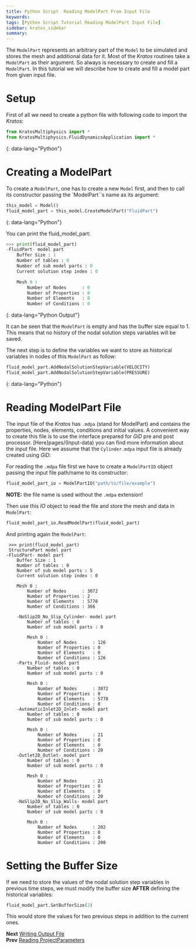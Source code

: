 ```yaml
---
title: Python Script  Reading ModelPart From Input File
keywords: 
tags: [Python Script Tutorial Reading ModelPart Input File]
sidebar: kratos_sidebar
summary: 
---
```


The `ModelPart` represents an arbitrary part of the `Model` to be simulated and stores the mesh and additional data for it. Most of the *Kratos* routines take a `ModelPart` as their argument. So always is necessary to create and fill a `ModelPart`. In this tutorial we will describe how to create and fill a model part from given input file.

# Setup
First of all we need to create a python file with following code to import the *Kratos*:

```python
from KratosMultiphysics import *
from KratosMultiphysics.FluidDynamicsApplication import *
```
{: data-lang="Python"}

# Creating a ModelPart
To create a `ModelPart`, one has to create a new `Model` first, and then to call its constructor passing the `ModelPart``s name as its argument:

```python
this_model = Model()
fluid_model_part = this_model.CreateModelPart("FluidPart")
```
{: data-lang="Python"}

You can print the fluid_model_part:

```python
>>> print(fluid_model_part)
-FluidPart- model part
    Buffer Size : 1
    Number of tables : 0
    Number of sub model parts : 0
    Current solution step index : 0

    Mesh 0 :
        Number of Nodes      : 0
        Number of Properties : 0
        Number of Elements   : 0
        Number of Conditions : 0
```
{: data-lang="Python Output"}

It can be seen that the `ModelPart` is empty and has the buffer size equal to 1. This means that no history of the nodal solution steps variables will be saved.

The next step is to define the variables we want to store as historical variables in nodes of this `ModelPart` as follow:

```python
fluid_model_part.AddNodalSolutionStepVariable(VELOCITY)
fluid_model_part.AddNodalSolutionStepVariable(PRESSURE)
```
{: data-lang="Python"}

# Reading ModelPart File
The input file of the *Kratos* has `.mdpa` (stand for ModelPart) and contains the properties, nodes, elements, conditions and initial values. A convenient way to create this file is to use the interface prepared for *GiD* pre and post processor. [Here]pages/(Input-data) you can find more information about the input file. Here we assume that the `Cylinder.mdpa` input file is already created using *GiD*:

For reading the `.mdpa` file first we have to create a `ModelPartIO` object passing the input file path/name to its constructor:

```python
fluid_model_part_io = ModelPartIO("path/to/file/example")
```

**NOTE:** the file name is used without the `.mdpa` extension!

Then use this *IO* object to read the file and store the mesh and data in `ModelPart`:

```python
fluid_model_part_io.ReadModelPart(fluid_model_part)
```

And printing again the `ModelPart`:

```
 >>> print(fluid_model_part)
 StructurePart model part
-FluidPart- model part
    Buffer Size : 1
    Number of tables : 0
    Number of sub model parts : 5
    Current solution step index : 0

    Mesh 0 :
        Number of Nodes      : 3072
        Number of Properties : 2
        Number of Elements   : 5778
        Number of Conditions : 366

    -NoSlip2D_No_Slip_Cylinder- model part
        Number of tables : 0
        Number of sub model parts : 0

        Mesh 0 :
            Number of Nodes      : 126
            Number of Properties : 0
            Number of Elements   : 0
            Number of Conditions : 126
    -Parts_Fluid- model part
        Number of tables : 0
        Number of sub model parts : 0

        Mesh 0 :
            Number of Nodes      : 3072
            Number of Properties : 0
            Number of Elements   : 5778
            Number of Conditions : 0
    -AutomaticInlet2D_Inlet- model part
        Number of tables : 0
        Number of sub model parts : 0

        Mesh 0 :
            Number of Nodes      : 21
            Number of Properties : 0
            Number of Elements   : 0
            Number of Conditions : 20
    -Outlet2D_Outlet- model part
        Number of tables : 0
        Number of sub model parts : 0

        Mesh 0 :
            Number of Nodes      : 21
            Number of Properties : 0
            Number of Elements   : 0
            Number of Conditions : 20
    -NoSlip2D_No_Slip_Walls- model part
        Number of tables : 0
        Number of sub model parts : 0

        Mesh 0 :
            Number of Nodes      : 202
            Number of Properties : 0
            Number of Elements   : 0
            Number of Conditions : 200
```

# Setting the Buffer Size
If we need to store the values of the nodal solution step variables in previous time steps, we must modify the buffer size **AFTER** defining the historical variables:

```python
fluid_model_part.SetBufferSize(2)
```

This would store the values for two previous steps in addition to the current ones.

**Next** [Writing Output File](pages/python/Python-Script-Tutorial:-Writing-Output-File)<br>
**Prev** [Reading ProjectParameters](pages/python/Python-Script-Tutorial:-Reading-ProjectParameters)